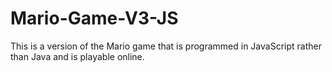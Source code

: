 # Mario-Game-V3-JS
This is a version of the Mario game that is programmed in JavaScript rather than Java and is playable online.
